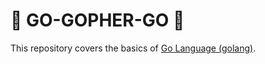 # :penguin: GO-GOPHER-GO :penguin:

This repository covers the basics of [Go Language (golang)](https://go.dev).

